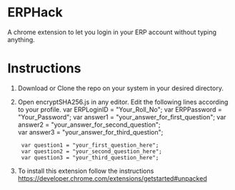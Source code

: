 # ERPHack
A chrome extension to let you login in your ERP account without typing anything.
# Instructions
1. Download or Clone the repo on your system in your desired directory.
2. Open encryptSHA256.js in any editor. Edit the following lines according to your profile. 
        var ERPLoginID = "Your_Roll_No";
        var ERPPassword = "Your_Password";
        var answer1 = "your_answer_for_first_question";	
        var answer2 = "your_answer_for_second_question";	
        var answer3 = "your_answer_for_third_question";

        var question1 = "your_first_question_here";
        var question2 = "your_second_question_here";
        var question3 = "your_third_question_here";
 
 3. To install this extension follow the instructions https://developer.chrome.com/extensions/getstarted#unpacked
